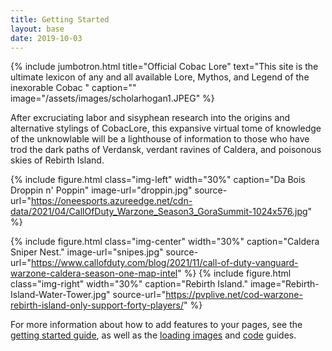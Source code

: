 ```yaml
---
title: Getting Started
layout: base
date: 2019-10-03
---
```


{% include jumbotron.html
  title="Official Cobac Lore"
  text="This site is the ultimate lexicon of any and all available Lore, Mythos, and Legend of the inexorable Cobac "
  caption=""
  image="/assets/images/scholarhogan1.JPEG"
%}


After excruciating labor and sisyphean research into the origins and alternative stylings of CobacLore, this expansive virtual tome of knowledge of the unknowlable will be a lighthouse of information to those who have trod the dark paths of Verdansk, verdant ravines of Caldera, and poisonous skies of Rebirth Island.  

{% include figure.html
  class="img-left"
  width="30%"
  caption="Da Bois Droppin n' Poppin"
  image-url="droppin.jpg"
  source-url="https://oneesports.azureedge.net/cdn-data/2021/04/CallOfDuty_Warzone_Season3_GoraSummit-1024x576.jpg"
%}

{% include figure.html
class="img-center"
width="30%"
caption="Caldera Sniper Nest."
image-url="snipes.jpg"
source-url="https://www.callofduty.com/blog/2021/11/call-of-duty-vanguard-warzone-caldera-season-one-map-intel"
%}
{% include figure.html
class="img-right"
width="30%"
caption="Rebirth Island."
image="Rebirth-Island-Water-Tower.jpg"
source-url="https://pvplive.net/cod-warzone-rebirth-island-only-support-forty-players/"
%}  

For more information about how to add features to your pages, see the [getting started guide](guides/getting-started), as well as the [loading images](guides/loading-images) and [code](guides/code) guides.
